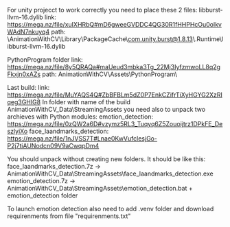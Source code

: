 For unity projecct to work correctly you need to place these 2 files:
libburst-llvm-16.dylib
link: https://mega.nz/file/xuIXHRbQ#mD6gweeGVDDC4QG30R1fHHPHcOu0olkvWAdN7nkuyq4
path: \AnimationWithCV\Library\PackageCache\com.unity.burst@1.8.13\\.Runtime\libburst-llvm-16.dylib

PythonProgram folder
link: https://mega.nz/file/8y5QRAQa#maUeud3mbka3Tg_22Mj3IyfzmwoLL8q2gFkxjn0xAZs
path: AnimationWithCV\Assets\PythonProgram\


Last build:
link: https://mega.nz/file/MuYAQS4Q#ZbBFBLm5dZ0P7EnkCZifrTiXyHGYG2XzRIqeg3GHIG8
In folder with name of the build AnimationWithCV_Data\StreamingAssets you need also to unpack two archieves with Python modules:
emotion_detection: https://mega.nz/file/0zQW2a6D#vzymz5RL3_Tuqyq6Z5Zouoijtrz1DPkFE_DeszlyiXo
face_laandmarks_detection: https://mega.nz/file/1nJVSS7T#Lnae0KwVufclesjGo-P2j7tiAUNodcn09V9aCwqpDm4

You should unpack without creating new folders. It should be like this:
face_laandmarks_detection.7z -> AnimationWithCV_Data\StreamingAssets\face_laandmarks_detection.exe
emotion_detection.7z -> AnimationWithCV_Data\StreamingAssets\emotion_detection.bat + emotion_detection folder

To launch emotion detection also need to add .venv folder and download requirenments from file "requirenments.txt" 
